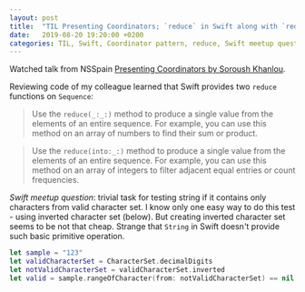 ```yaml
---
layout: post
title:  "TIL Presenting Coordinators; `reduce` in Swift along with `reduce(_:_:)` has version `reduce(into:_:)`"
date:   2019-08-20 19:20:00 +0200
categories: TIL, Swift, Coordinator pattern, reduce, Swift meetup question
---
```

Watched talk from NSSpain [Presenting Coordinators by Soroush Khanlou](https://vimeo.com/144116310).

Reviewing code of my colleague learned that Swift provides two `reduce` functions on `Sequence`:

> Use the `reduce(_:_:)` method to produce a single value from the elements of an entire sequence. For example, you can use this method on an array of numbers to find their sum or product.

> Use the `reduce(into:_:)` method to produce a single value from the elements of an entire sequence. For example, you can use this method on an array of integers to filter adjacent equal entries or count frequencies.

*Swift meetup question*: trivial task for testing string if it contains only characters from valid character set. I know only one easy way to do this test - using inverted character set (below). But creating inverted character set seems to be not that cheap. Strange that `String` in Swift doesn't provide such basic primitive operation.

```Swift
let sample = "123"
let validCharacterSet = CharacterSet.decimalDigits
let notValidCharacterSet = validCharacterSet.inverted
let valid = sample.rangeOfCharacter(from: notValidCharacterSet) == nil
```
